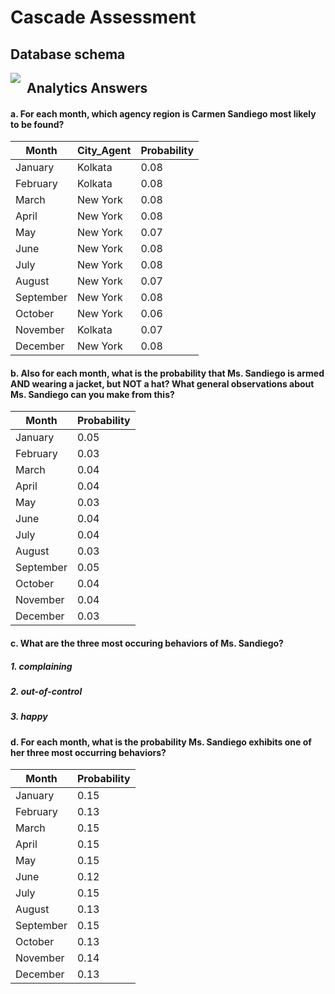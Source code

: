 
# Cascade Assessment

## Database schema

<img src="https://jigsaw-sample-data-1.s3.amazonaws.com/Slide2.jpg"
     style="float: left; margin-right: 10px;" />

## Analytics Answers

#### a. For each month, which agency region is Carmen Sandiego most likely to be found?
|Month|City_Agent | Probability|
|----|----------|-----------|
|January |Kolkata |0.08|
|February |Kolkata |0.08|
|March|New York |0.08|
|April| New York| 0.08|
|May |New York |0.07|
June|New York |0.08|
|July |New York |0.08|
|August| New York|0.07|
|September|New York| 0.08|
|October |New York| 0.06|
|November | Kolkata| 0.07|
|December|New York |0.08|

#### b. Also for each month, what is the probability that Ms. Sandiego is armed AND wearing a jacket, but NOT a hat? What general observations about Ms. Sandiego can you make from this?

|Month |Probability|
|------|--------|
|January| 0.05|
|February |0.03|
| March |0.04|
 |April |0.04|
 |May |0.03|
|June |0.04|
|July |0.04|
|August |0.03|
 |September |0.05|
|October| 0.04|
|November |0.04|
 |December| 0.03|


#### c. What are the three most occuring behaviors of Ms. Sandiego?

##### 1. complaining 
##### 2. out-of-control 
##### 3. happy

#### d. For each month, what is the probability Ms. Sandiego exhibits one of her three most occurring behaviors?
|Month |Probability|
|--------|----|
|January |0.15|
|February |0.13|
 |March |0.15 |
|April |0.15|
|May |0.15|
|June |0.12|
 |July |0.15|
|August| 0.13|
|September |0.15 |
|October |0.13|
November| 0.14|
|December| 0.13|
